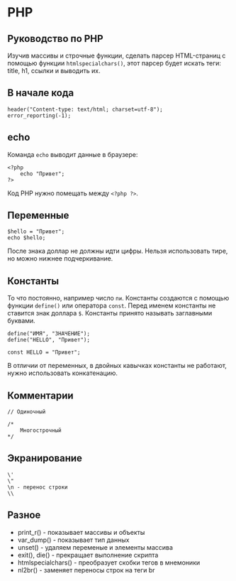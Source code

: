 # PHP
## Руководство по PHP
Изучив массивы и строчные функции, сделать парсер HTML-страниц с помощью функции `htmlspecialchars()`, этот парсер будет искать теги: title, h1, ссылки и выводить их.

## В начале кода

    header("Content-type: text/html; charset=utf-8");
    error_reporting(-1);

## echo
Команда `echo` выводит данные в браузере:

    <?php
        echo "Привет";
    ?>

Код PHP нужно помещать между `<?php ?>`.

## Переменные

    $hello = "Привет";
    echo $hello;

После знака доллар не должны идти цифры. Нельзя использовать тире, но можно нижнее подчеркивание.

## Константы
То что постоянно, например число `пи`. Константы создаются с помощью функции `define()` или оператора `const`. Перед именем константы не ставится знак доллара `$`. Константы принято называть заглавными буквами.

    define("ИМЯ", "ЗНАЧЕНИЕ");
    define("HELLO", "Привет");

    const HELLO = "Привет";

В отличии от переменных, в двойных кавычках константы не работают, нужно использовать конкатенацию.

## Комментарии

    // Одиночный

    /*
        Многострочный
    */

## Экранирование

    \'
    \"
    \n - перенос строки
    \\

## Разное
- print_r() - показывает массивы и объекты
- var_dump() - показывает тип данных
- unset() - удаляем переменые и элементы массива
- exit(), die() - прекращает выполнение скрипта
- htmlspecialchars() - преобразует скобки тегов в мнемоники
- nl2br() - заменяет переносы строк на теги br
